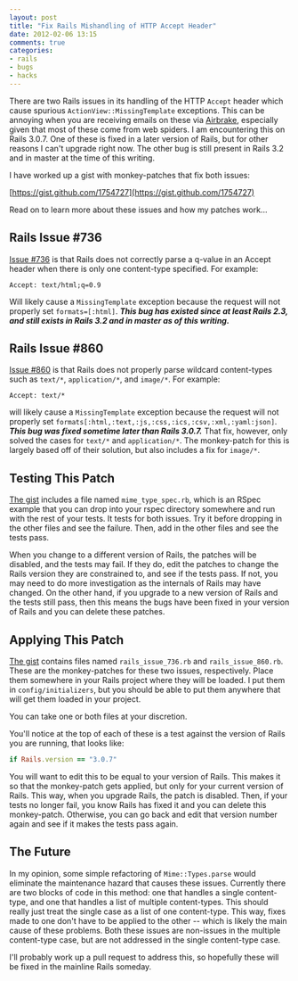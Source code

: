 ```yaml
---
layout: post
title: "Fix Rails Mishandling of HTTP Accept Header"
date: 2012-02-06 13:15
comments: true
categories: 
- rails
- bugs
- hacks
---
```


There are two Rails issues in its handling of the HTTP `Accept` header
which cause spurious `ActionView::MissingTemplate` exceptions.
This can be annoying when you are receiving emails on these via [Airbrake](http://airbrakeapp.com/),
especially given that most of these come from web spiders. I am encountering
this on Rails 3.0.7. One of these is fixed in a later version of Rails, but
for other reasons I can't upgrade right now. The other bug is still present in
Rails 3.2 and in master at the time of this writing.

I have worked up a gist with monkey-patches that fix both issues:

[https://gist.github.com/1754727](https://gist.github.com/1754727)

Read on to learn more about these issues and how my patches work...

<!-- MORE -->

## Rails Issue #736

[Issue #736](https://github.com/rails/rails/issues/736) is that Rails does not correctly parse a q-value in an Accept header when there is only one content-type specified. For example:

    Accept: text/html;q=0.9

Will likely cause a `MissingTemplate` exception because the request will not properly set `formats=[:html]`. ***This bug has existed since at least Rails 2.3, and still exists in Rails 3.2 and in master as of this writing.***

## Rails Issue #860

[Issue #860](https://github.com/rails/rails/issues/860) is that Rails does not properly parse wildcard content-types such as `text/*`, `application/*`, and `image/*`. For example:

    Accept: text/*

will likely cause a `MissingTemplate` exception because the request will not properly set `formats[:html,:text,:js,:css,:ics,:csv,:xml,:yaml:json]`. ***This bug was fixed sometime later than Rails 3.0.7.*** That fix, however, only solved the cases for `text/*` and `application/*`. The monkey-patch for this is largely based off of their solution, but also includes a fix for `image/*`.

## Testing This Patch

[The gist](https://gist.github.com/1754727) includes a file named `mime_type_spec.rb`, which is an RSpec example that you can drop into your rspec directory somewhere and run with the rest of your tests. It tests for both issues. Try it before dropping in the other files and see the failure. Then, add in the other files and see the tests pass.

When you change to a different version of Rails, the patches will be disabled, and the tests may fail. If they do, edit the patches to change the Rails version they are constrained to, and see if the tests pass. If not, you may need to do more investigation as the internals of Rails may have changed. On the other hand, if you upgrade to a new version of Rails and the tests still pass, then this means the bugs have been fixed in your version of Rails and you can delete these patches.

## Applying This Patch

[The gist](https://gist.github.com/1754727) contains files named `rails_issue_736.rb` and `rails_issue_860.rb`. These are the monkey-patches for these two issues, respectively. Place them somewhere in your Rails project where they will be loaded. I put them in `config/initializers`, but you should be able to put them anywhere that will get them loaded in your project.

You can take one or both files at your discretion.

You'll notice at the top of each of these is a test against the version of Rails you are running, that looks like:

``` ruby
if Rails.version == "3.0.7"
```

You will want to edit this to be equal to your version of Rails. This makes it so that the monkey-patch gets applied, but only for your current version of Rails. This way, when you upgrade Rails, the patch is disabled. Then, if your tests no longer fail, you know Rails has fixed it and you can delete this monkey-patch. Otherwise, you can go back and edit that version number again and see if it makes the tests pass again.

## The Future

In my opinion, some simple refactoring of `Mime::Types.parse` would eliminate the maintenance hazard that causes these issues. Currently there are two blocks of code in this method: one that handles a single content-type, and one that handles a list of multiple content-types. This should really just treat the single case as a list of one content-type. This way, fixes made to one don't have to be applied to the other -- which is likely the main cause of these problems. Both these issues are non-issues in the multiple content-type case, but are not addressed in the single content-type case.

I'll probably work up a pull request to address this, so hopefully these will be fixed in the mainline Rails someday.
